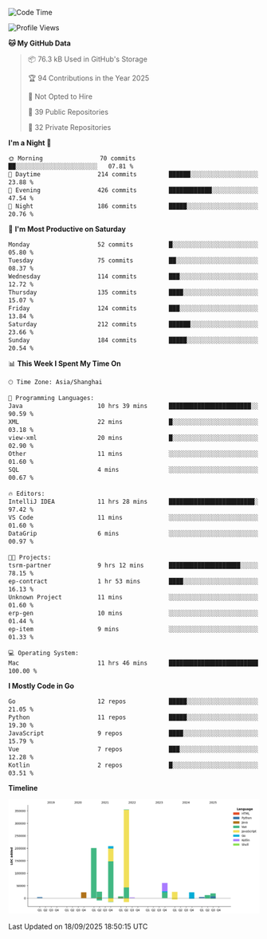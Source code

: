 <!--START_SECTION:waka-->
![Code Time](http://img.shields.io/badge/Code%20Time-4%2C440%20hrs%204%20mins-blue)

![Profile Views](http://img.shields.io/badge/Profile%20Views-0-blue)

**🐱 My GitHub Data** 

> 📦 76.3 kB Used in GitHub's Storage 
 > 
> 🏆 94 Contributions in the Year 2025
 > 
> 🚫 Not Opted to Hire
 > 
> 📜 39 Public Repositories 
 > 
> 🔑 32 Private Repositories 
 > 
**I'm a Night 🦉** 

```text
🌞 Morning                70 commits          ██░░░░░░░░░░░░░░░░░░░░░░░   07.81 % 
🌆 Daytime                214 commits         ██████░░░░░░░░░░░░░░░░░░░   23.88 % 
🌃 Evening                426 commits         ████████████░░░░░░░░░░░░░   47.54 % 
🌙 Night                  186 commits         █████░░░░░░░░░░░░░░░░░░░░   20.76 % 
```
📅 **I'm Most Productive on Saturday** 

```text
Monday                   52 commits          █░░░░░░░░░░░░░░░░░░░░░░░░   05.80 % 
Tuesday                  75 commits          ██░░░░░░░░░░░░░░░░░░░░░░░   08.37 % 
Wednesday                114 commits         ███░░░░░░░░░░░░░░░░░░░░░░   12.72 % 
Thursday                 135 commits         ████░░░░░░░░░░░░░░░░░░░░░   15.07 % 
Friday                   124 commits         ███░░░░░░░░░░░░░░░░░░░░░░   13.84 % 
Saturday                 212 commits         ██████░░░░░░░░░░░░░░░░░░░   23.66 % 
Sunday                   184 commits         █████░░░░░░░░░░░░░░░░░░░░   20.54 % 
```


📊 **This Week I Spent My Time On** 

```text
🕑︎ Time Zone: Asia/Shanghai

💬 Programming Languages: 
Java                     10 hrs 39 mins      ███████████████████████░░   90.59 % 
XML                      22 mins             █░░░░░░░░░░░░░░░░░░░░░░░░   03.18 % 
view-xml                 20 mins             █░░░░░░░░░░░░░░░░░░░░░░░░   02.90 % 
Other                    11 mins             ░░░░░░░░░░░░░░░░░░░░░░░░░   01.60 % 
SQL                      4 mins              ░░░░░░░░░░░░░░░░░░░░░░░░░   00.67 % 

🔥 Editors: 
IntelliJ IDEA            11 hrs 28 mins      ████████████████████████░   97.42 % 
VS Code                  11 mins             ░░░░░░░░░░░░░░░░░░░░░░░░░   01.60 % 
DataGrip                 6 mins              ░░░░░░░░░░░░░░░░░░░░░░░░░   00.97 % 

🐱‍💻 Projects: 
tsrm-partner             9 hrs 12 mins       ████████████████████░░░░░   78.15 % 
ep-contract              1 hr 53 mins        ████░░░░░░░░░░░░░░░░░░░░░   16.13 % 
Unknown Project          11 mins             ░░░░░░░░░░░░░░░░░░░░░░░░░   01.60 % 
erp-gen                  10 mins             ░░░░░░░░░░░░░░░░░░░░░░░░░   01.44 % 
ep-item                  9 mins              ░░░░░░░░░░░░░░░░░░░░░░░░░   01.33 % 

💻 Operating System: 
Mac                      11 hrs 46 mins      █████████████████████████   100.00 % 
```

**I Mostly Code in Go** 

```text
Go                       12 repos            █████░░░░░░░░░░░░░░░░░░░░   21.05 % 
Python                   11 repos            █████░░░░░░░░░░░░░░░░░░░░   19.30 % 
JavaScript               9 repos             ████░░░░░░░░░░░░░░░░░░░░░   15.79 % 
Vue                      7 repos             ███░░░░░░░░░░░░░░░░░░░░░░   12.28 % 
Kotlin                   2 repos             █░░░░░░░░░░░░░░░░░░░░░░░░   03.51 % 
```



**Timeline**

![Lines of Code chart](https://raw.githubusercontent.com/youtiaoguagua/youtiaoguagua/master/assets/bar_graph.png)


 Last Updated on 18/09/2025 18:50:15 UTC
<!--END_SECTION:waka-->